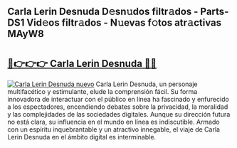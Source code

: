 ## Carla Lerin Desnuda D𝚎sn𝚞dos filtr𝚊dos - Parts-DS1 Vid𝚎os filtr𝚊dos - N𝚞evas f𝚘tos atr𝚊ctivas MAyW8

# <h2><a href="http://mb8n58.tromn.icu/?c=Carla+Lerin+Desnuda">🔗👉👉👉 Carla Lerin Desnuda 🔗🔗</a></h2>

[![Carla Lerin Desnuda nuevo](https://i.imgur.com/pEAQMta.gif)](http://mb8n58.tromn.icu/?c=Carla+Lerin+Desnuda)
Carla Lerin Desnuda, un personaje multifacético y estimulante, elude la comprensión fácil. Su forma innovadora de interactuar con el público en línea ha fascinado y enfurecido a los espectadores, encendiendo debates sobre la privacidad, la moralidad y las complejidades de las sociedades digitales. Aunque su dirección futura no está clara, su influencia en el mundo en línea es indiscutible. Armado con un espíritu inquebrantable y un atractivo innegable, el viaje de Carla Lerin Desnuda en el ámbito digital es interminable.

